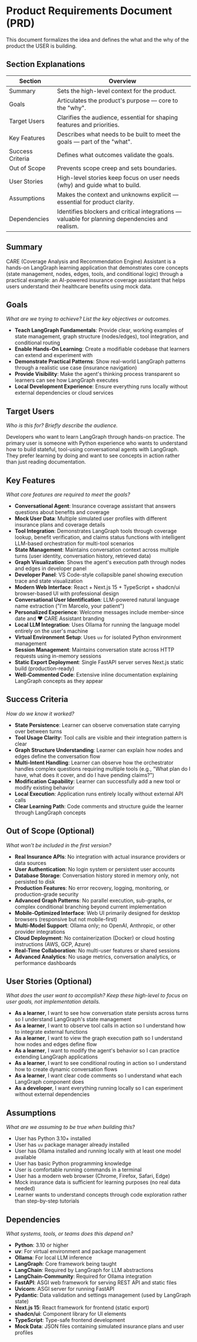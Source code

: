 # Product Requirements Document (PRD)
This document formalizes the idea and defines the what and the why of the product the USER is building.

## Section Explanations
| Section           | Overview |
|-------------------|--------------------------|
| Summary           | Sets the high-level context for the product. |
| Goals             | Articulates the product's purpose — core to the "why". |
| Target Users      | Clarifies the audience, essential for shaping features and priorities. |
| Key Features      | Describes what needs to be built to meet the goals — part of the "what". |
| Success Criteria  | Defines what outcomes validate the goals. |
| Out of Scope      | Prevents scope creep and sets boundaries. |
| User Stories      | High-level stories keep focus on user needs (why) and guide what to build. |
| Assumptions       | Makes the context and unknowns explicit — essential for product clarity. |
| Dependencies      | Identifies blockers and critical integrations — valuable for planning dependencies and realism. |

## Summary
CARE (Coverage Analysis and Recommendation Engine) Assistant is a hands-on LangGraph learning application that demonstrates core concepts (state management, nodes, edges, tools, and conditional logic) through a practical example: an AI-powered insurance coverage assistant that helps users understand their healthcare benefits using mock data.

## Goals
_What are we trying to achieve? List the key objectives or outcomes._

- **Teach LangGraph Fundamentals**: Provide clear, working examples of state management, graph structure (nodes/edges), tool integration, and conditional routing
- **Enable Hands-On Learning**: Create a modifiable codebase that learners can extend and experiment with
- **Demonstrate Practical Patterns**: Show real-world LangGraph patterns through a realistic use case (insurance navigation)
- **Provide Visibility**: Make the agent's thinking process transparent so learners can see how LangGraph executes
- **Local Development Experience**: Ensure everything runs locally without external dependencies or cloud services

## Target Users
_Who is this for? Briefly describe the audience._

Developers who want to learn LangGraph through hands-on practice. The primary user is someone with Python experience who wants to understand how to build stateful, tool-using conversational agents with LangGraph. They prefer learning by doing and want to see concepts in action rather than just reading documentation.

## Key Features
_What core features are required to meet the goals?_

- **Conversational Agent**: Insurance coverage assistant that answers questions about benefits and coverage
- **Mock User Data**: Multiple simulated user profiles with different insurance plans and coverage details
- **Tool Integration**: Demonstrates LangGraph tools through coverage lookup, benefit verification, and claims status functions with intelligent LLM-based orchestration for multi-tool scenarios
- **State Management**: Maintains conversation context across multiple turns (user identity, conversation history, retrieved data)
- **Graph Visualization**: Shows the agent's execution path through nodes and edges in developer panel
- **Developer Panel**: VS Code-style collapsible panel showing execution trace and state visualization
- **Modern Web Interface**: React + Next.js 15 + TypeScript + shadcn/ui browser-based UI with professional design
- **Conversational User Identification**: LLM-powered natural language name extraction ("I'm Marcelo, your patient")
- **Personalized Experience**: Welcome messages include member-since date and ❤️ CARE Assistant branding
- **Local LLM Integration**: Uses Ollama for running the language model entirely on the user's machine
- **Virtual Environment Setup**: Uses `uv` for isolated Python environment management
- **Session Management**: Maintains conversation state across HTTP requests using in-memory sessions
- **Static Export Deployment**: Single FastAPI server serves Next.js static build (production-ready)
- **Well-Commented Code**: Extensive inline documentation explaining LangGraph concepts as they appear

## Success Criteria
_How do we know it worked?_

- **State Persistence**: Learner can observe conversation state carrying over between turns
- **Tool Usage Clarity**: Tool calls are visible and their integration pattern is clear
- **Graph Structure Understanding**: Learner can explain how nodes and edges define the conversation flow
- **Multi-Intent Handling**: Learner can observe how the orchestrator handles complex questions requiring multiple tools (e.g., "What plan do I have, what does it cover, and do I have pending claims?")
- **Modification Capability**: Learner can successfully add a new tool or modify existing behavior
- **Local Execution**: Application runs entirely locally without external API calls
- **Clear Learning Path**: Code comments and structure guide the learner through LangGraph concepts

## Out of Scope (Optional)
_What won't be included in the first version?_

- **Real Insurance APIs**: No integration with actual insurance providers or data sources
- **User Authentication**: No login system or persistent user accounts
- **Database Storage**: Conversation history stored in memory only, not persisted to disk
- **Production Features**: No error recovery, logging, monitoring, or production-grade security
- **Advanced Graph Patterns**: No parallel execution, sub-graphs, or complex conditional branching beyond current implementation
- **Mobile-Optimized Interface**: Web UI primarily designed for desktop browsers (responsive but not mobile-first)
- **Multi-Model Support**: Ollama only; no OpenAI, Anthropic, or other provider integrations
- **Cloud Deployment**: No containerization (Docker) or cloud hosting instructions (AWS, GCP, Azure)
- **Real-Time Collaboration**: No multi-user features or shared sessions
- **Advanced Analytics**: No usage metrics, conversation analytics, or performance dashboards

## User Stories (Optional)
_What does the user want to accomplish? Keep these high-level to focus on user goals, not implementation details._

- **As a learner**, I want to see how conversation state persists across turns so I understand LangGraph's state management
- **As a learner**, I want to observe tool calls in action so I understand how to integrate external functions
- **As a learner**, I want to view the graph execution path so I understand how nodes and edges define flow
- **As a learner**, I want to modify the agent's behavior so I can practice extending LangGraph applications
- **As a learner**, I want to see conditional routing in action so I understand how to create dynamic conversation flows
- **As a learner**, I want clear code comments so I understand what each LangGraph component does
- **As a developer**, I want everything running locally so I can experiment without external dependencies

## Assumptions
_What are we assuming to be true when building this?_

- User has Python 3.10+ installed
- User has `uv` package manager already installed
- User has Ollama installed and running locally with at least one model available
- User has basic Python programming knowledge
- User is comfortable running commands in a terminal
- User has a modern web browser (Chrome, Firefox, Safari, Edge)
- Mock insurance data is sufficient for learning purposes (no real data needed)
- Learner wants to understand concepts through code exploration rather than step-by-step tutorials

## Dependencies
_What systems, tools, or teams does this depend on?_

- **Python**: 3.10 or higher
- **uv**: For virtual environment and package management
- **Ollama**: For local LLM inference
- **LangGraph**: Core framework being taught
- **LangChain**: Required by LangGraph for LLM abstractions
- **LangChain-Community**: Required for Ollama integration
- **FastAPI**: ASGI web framework for serving REST API and static files
- **Uvicorn**: ASGI server for running FastAPI
- **Pydantic**: Data validation and settings management (used by LangGraph state)
- **Next.js 15**: React framework for frontend (static export)
- **shadcn/ui**: Component library for UI elements
- **TypeScript**: Type-safe frontend development
- **Mock Data**: JSON files containing simulated insurance plans and user profiles
